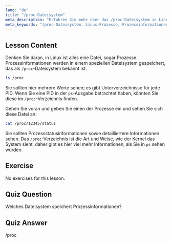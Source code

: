 ```yaml
---
lang: "de"
title: "/proc-Dateisystem"
meta_description: "Erfahren Sie mehr über das /proc-Dateisystem in Linux, wie es Prozessinformationen speichert und wie es strukturiert ist. Entdecken Sie Prozessdetails mit diesem wichtigen Linux-Leitfaden."
meta_keywords: "/proc-Dateisystem, Linux-Prozesse, Prozessinformationen, Linux-Tutorial, Linux für Anfänger, Linux-Leitfaden"
---
```


## Lesson Content

Denken Sie daran, in Linux ist alles eine Datei, sogar Prozesse. Prozessinformationen werden in einem speziellen Dateisystem gespeichert, das als `/proc`-Dateisystem bekannt ist.

```bash
ls /proc
```

Sie sollten hier mehrere Werte sehen; es gibt Unterverzeichnisse für jede PID. Wenn Sie eine PID in der `ps`-Ausgabe betrachtet haben, könnten Sie diese im `/proc`-Verzeichnis finden.

Gehen Sie voran und geben Sie einen der Prozesse ein und sehen Sie sich diese Datei an:

```bash
cat /proc/12345/status
```

Sie sollten Prozessstatusinformationen sowie detailliertere Informationen sehen. Das `/proc`-Verzeichnis ist die Art und Weise, wie der Kernel das System sieht, daher gibt es hier viel mehr Informationen, als Sie in `ps` sehen würden.

## Exercise

No exercises for this lesson.

## Quiz Question

Welches Dateisystem speichert Prozessinformationen?

## Quiz Answer

/proc
